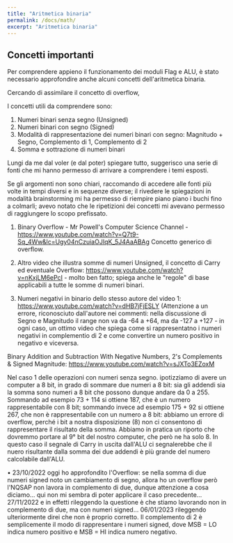 ```yaml
---
title: "Aritmetica binaria"
permalink: /docs/math/
excerpt: "Aritmetica binaria"
---
```


## Concetti importanti

Per comprendere appieno il funzionamento dei moduli Flag e ALU, è stato necessario approfondire anche alcuni concetti dell'aritmetica binaria.

Cercando di assimilare il concetto di overflow, 

I concetti utili da comprendere sono:

1. Numeri binari senza segno (Unsigned)
2. Numeri binari con segno (Signed)
3. Modalità di rappresentazione dei numeri binari con segno: Magnitudo + Segno, Complemento di 1, Complemento di 2
4. Somma e sottrazione di numeri binari


Lungi da me dal voler (e dal poter) spiegare tutto, suggerisco una serie di fonti che mi hanno permesso di arrivare a comprendere i temi esposti.

Se gli argomenti non sono chiari, raccomando di accedere alle fonti più volte in tempi diversi e in sequenze diverse; il rivedere le spiegazioni in modalità brainstorming mi ha permesso di riempire piano piano i buchi fino a colmarli; avevo notato che le ripetizioni dei concetti mi avevano permesso di raggiungere lo scopo prefissato.

1. Binary Overflow - Mr Powell's Computer Science Channel - https://www.youtube.com/watch?v=Q7t9-Sq_4Ww&lc=Ugy04nCzuiaOJIqK_5J4AaABAg
Concetto generico di overflow.

2. Altro video che illustra somme di numeri Unsigned, il concetto di Carry ed eventuale Overflow: https://www.youtube.com/watch?v=nKxjLM6ePcI - molto ben fatto; spiega anche le "regole" di base applicabili a tutte le somme di numeri binari.

3. Numeri negativi in binario dello stesso autore del video 1: https://www.youtube.com/watch?v=dHB7jFjESLY (Attenzione a un errore, riconosciuto dall'autore nei commenti: nella discussione di Segno e Magnitudo il range non va da -64 a +64, ma da -127 a +127 - in ogni caso, un ottimo video che spiega come si rappresentatno i numeri negativi in complementio di 2 e come convertire un numero positivo in negativo e viceversa.







Binary Addition and Subtraction With Negative Numbers, 2's Complements & Signed Magnitude: https://www.youtube.com/watch?v=sJXTo3EZoxM


Nel caso 1 delle operazioni con numeri senza segno. ipotizziamo di avere un computer a 8 bit, in grado di sommare due numeri a 8 bit: sia gli addendi sia la somma sono numeri a 8 bit che possono dunque andare da 0 a 255. Sommando ad esempio 73 + 114 si ottiene 187, che è un numero rappresentabile con 8 bit; sommando invece ad esempio 175 + 92 si ottiene 267, che non è rappresentabile con un numero a 8 bit: abbiamo un errore di overflow, perché i bit a nostra disposizione (8) non ci consentono di rappresentare il risultato della somma. Abbiamo in pratica un riporto che dovremmo portare al 9° bit del nostro computer, che però ne ha solo 8. In questo caso il segnale di Carry in uscita dall'ALU ci segnalerebbe che il nuero risultante dalla somma dei due addendi è più grande del numero calcolabile dall'ALU.

• 23/10/2022 oggi ho approfondito l'Overflow: se nella somma di due numeri signed noto un cambiamento di segno, allora ho un overflow
però l'NQSAP non lavora in complemento di due, dunque attenzione a cosa diciamo… qui non mi sembra di poter applicare il caso precedente… 27/11/2022 e in effetti rileggendo la questione è che stiamo lavorando non in complemento di due, ma con numeri signed… 06/01/2023 rileggendo ulteriormente direi che non è proprio corretto. Il complemento di 2 è semplicemente il modo di rappresentare i numeri signed, dove MSB = LO indica numero positivo e MSB = HI indica numero negativo.
